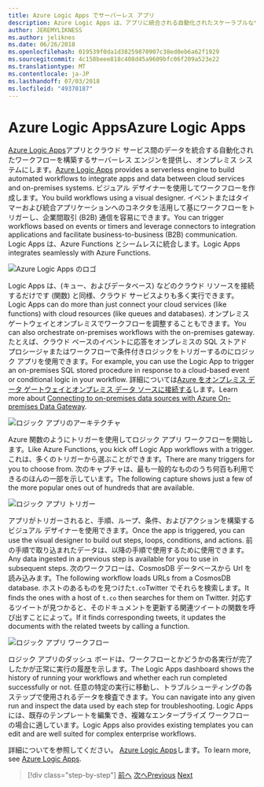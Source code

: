 ```yaml
---
title: Azure Logic Apps でサーバーレス アプリ
description: Azure Logic Apps は、アプリに統合される自動化されたスケーラブルなワークフローの構築を有効にして、クラウド間でデータ サービスし、オンプレミス システムにします。
author: JEREMYLIKNESS
ms.author: jeliknes
ms.date: 06/26/2018
ms.openlocfilehash: 019539f0da1d38259870907c38ed0eb6a62f1929
ms.sourcegitcommit: 4c158beee818c408d45a9609bfc06f209a523e22
ms.translationtype: MT
ms.contentlocale: ja-JP
ms.lasthandoff: 07/03/2018
ms.locfileid: "49370187"
---
```

# <a name="azure-logic-apps"></a><span data-ttu-id="9c394-103">Azure Logic Apps</span><span class="sxs-lookup"><span data-stu-id="9c394-103">Azure Logic Apps</span></span>

<span data-ttu-id="9c394-104">[Azure Logic Apps](https://docs.microsoft.com/azure/logic-apps)アプリとクラウド サービス間のデータを統合する自動化されたワークフローを構築するサーバーレス エンジンを提供し、オンプレミス システムにします。</span><span class="sxs-lookup"><span data-stu-id="9c394-104">[Azure Logic Apps](https://docs.microsoft.com/azure/logic-apps) provides a serverless engine to build automated workflows to integrate apps and data between cloud services and on-premises systems.</span></span> <span data-ttu-id="9c394-105">ビジュアル デザイナーを使用してワークフローを作成します。</span><span class="sxs-lookup"><span data-stu-id="9c394-105">You build workflows using a visual designer.</span></span> <span data-ttu-id="9c394-106">イベントまたはタイマーおよび統合アプリケーションへのコネクタを活用して基にワークフローをトリガーし、企業間取引 (B2B) 通信を容易にできます。</span><span class="sxs-lookup"><span data-stu-id="9c394-106">You can trigger workflows based on events or timers and leverage connectors to integration applications and facilitate business-to-business (B2B) communication.</span></span> <span data-ttu-id="9c394-107">Logic Apps は、Azure Functions とシームレスに統合します。</span><span class="sxs-lookup"><span data-stu-id="9c394-107">Logic Apps integrates seamlessly with Azure Functions.</span></span>

![Azure Logic Apps のロゴ](./media/logic-apps-logo.png)

<span data-ttu-id="9c394-109">Logic Apps は、(キュー、およびデータベース) などのクラウド リソースを接続するだけです (関数) と同様、クラウド サービスよりも多く実行できます。</span><span class="sxs-lookup"><span data-stu-id="9c394-109">Logic Apps can do more than just connect your cloud services (like functions) with cloud resources (like queues and databases).</span></span> <span data-ttu-id="9c394-110">オンプレミス ゲートウェイとオンプレミスでワークフローを調整することもできます。</span><span class="sxs-lookup"><span data-stu-id="9c394-110">You can also orchestrate on-premises workflows with the on-premises gateway.</span></span> <span data-ttu-id="9c394-111">たとえば、クラウド ベースのイベントに応答をオンプレミスの SQL ストアド プロシージャまたはワークフローで条件付きロジックをトリガーするのにロジック アプリを使用できます。</span><span class="sxs-lookup"><span data-stu-id="9c394-111">For example, you can use the Logic App to trigger an on-premises SQL stored procedure in response to a cloud-based event or conditional logic in your workflow.</span></span> <span data-ttu-id="9c394-112">詳細については[Azure をオンプレミス データ ゲートウェイとオンプレミス データ ソースに接続する](https://docs.microsoft.com/azure/analysis-services/analysis-services-gateway)します。</span><span class="sxs-lookup"><span data-stu-id="9c394-112">Learn more about [Connecting to on-premises data sources with Azure On-premises Data Gateway](https://docs.microsoft.com/azure/analysis-services/analysis-services-gateway).</span></span>

![ロジック アプリのアーキテクチャ](./media/logic-apps-architecture.png)

<span data-ttu-id="9c394-114">Azure 関数のようにトリガーを使用してロジック アプリ ワークフローを開始します。</span><span class="sxs-lookup"><span data-stu-id="9c394-114">Like Azure Functions, you kick off Logic App workflows with a trigger.</span></span> <span data-ttu-id="9c394-115">これは、多くのトリガーから選ぶことができます。</span><span class="sxs-lookup"><span data-stu-id="9c394-115">There are many triggers for you to choose from.</span></span> <span data-ttu-id="9c394-116">次のキャプチャは、最も一般的なもののうち何百も利用できるのほんの一部を示しています。</span><span class="sxs-lookup"><span data-stu-id="9c394-116">The following capture shows just a few of the more popular ones out of hundreds that are available.</span></span>

![ロジック アプリ トリガー](./media/logic-app-triggers.png)

<span data-ttu-id="9c394-118">アプリがトリガーされると、手順、ループ、条件、およびアクションを構築するビジュアル デザイナーを使用できます。</span><span class="sxs-lookup"><span data-stu-id="9c394-118">Once the app is triggered, you can use the visual designer to build out steps, loops, conditions, and actions.</span></span> <span data-ttu-id="9c394-119">前の手順で取り込まれたデータは、以降の手順で使用するために使用できます。</span><span class="sxs-lookup"><span data-stu-id="9c394-119">Any data ingested in a previous step is available for you to use in subsequent steps.</span></span> <span data-ttu-id="9c394-120">次のワークフローは、CosmosDB データベースから Url を読み込みます。</span><span class="sxs-lookup"><span data-stu-id="9c394-120">The following workflow loads URLs from a CosmosDB database.</span></span> <span data-ttu-id="9c394-121">ホストのあるものを見つけた`t.co`Twitter でそれらを検索します。</span><span class="sxs-lookup"><span data-stu-id="9c394-121">It finds the ones with a host of `t.co` then searches for them on Twitter.</span></span> <span data-ttu-id="9c394-122">対応するツイートが見つかると、そのドキュメントを更新する関連ツイートの関数を呼び出すことによって。</span><span class="sxs-lookup"><span data-stu-id="9c394-122">If it finds corresponding tweets, it updates the documents with the related tweets by calling a function.</span></span>

![ロジック アプリ ワークフロー](./media/logic-app-workflow.png)

<span data-ttu-id="9c394-124">ロジック アプリのダッシュ ボードは、ワークフローとかどうかの各実行が完了したかが正常に実行の履歴を示します。</span><span class="sxs-lookup"><span data-stu-id="9c394-124">The Logic Apps dashboard shows the history of running your workflows and whether each run completed successfully or not.</span></span> <span data-ttu-id="9c394-125">任意の特定の実行に移動し、トラブルシューティングの各ステップで使用されるデータを検査できます。</span><span class="sxs-lookup"><span data-stu-id="9c394-125">You can navigate into any given run and inspect the data used by each step for troubleshooting.</span></span> <span data-ttu-id="9c394-126">Logic Apps には、既存のテンプレートを編集でき、複雑なエンタープライズ ワークフローの場合に適しています。</span><span class="sxs-lookup"><span data-stu-id="9c394-126">Logic Apps also provides existing templates you can edit and are well suited for complex enterprise workflows.</span></span>

<span data-ttu-id="9c394-127">詳細についてを参照してください。 [Azure Logic Apps](https://docs.microsoft.com/azure/logic-apps)します。</span><span class="sxs-lookup"><span data-stu-id="9c394-127">To learn more, see [Azure Logic Apps](https://docs.microsoft.com/azure/logic-apps).</span></span>

>[!div class="step-by-step"]
<span data-ttu-id="9c394-128">[前へ](application-insights.md)
[次へ](event-grid.md)</span><span class="sxs-lookup"><span data-stu-id="9c394-128">[Previous](application-insights.md)
[Next](event-grid.md)</span></span>